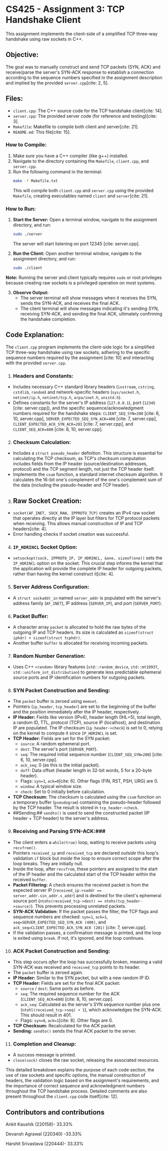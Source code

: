 # CS425 - Assignment 3: TCP Handshake Client

This assignment implements the client-side of a simplified TCP three-way handshake using raw sockets in C++.


## Objective: ##

The goal was to manually construct and send TCP packets (SYN, ACK) and receive/parse the server's SYN-ACK response to establish a connection according to the sequence numbers specified in the assignment description and implied by the provided `server.cpp`[cite: 2, 5].

## Files: ##

* `client.cpp`: The C++ source code for the TCP handshake client[cite: 14].
* `server.cpp`: The provided server code (for reference and testing)[cite: 3].
* `Makefile`: Makefile to compile both client and server[cite: 21].
* `README.md`: This file[cite: 15].

### How to Compile: ###

1.  Make sure you have a C++ compiler (like g++) installed.
2.  Navigate to the directory containing the `Makefile`, `client.cpp`, and `server.cpp`.
3.  Run the following command in the terminal:
    ```bash
    make -f Makefile.txt
    ```
    This will compile both `client.cpp` and `server.cpp` using the provided `Makefile`, creating executables named `client` and `server`[cite: 21].

### How to Run: ###

1.  **Start the Server:** Open a terminal window, navigate to the assignment directory, and run:
    ```bash
    sudo ./server
    ```
    The server will start listening on port 12345 [cite: server.cpp].

2.  **Run the Client:** Open another terminal window, navigate to the assignment directory, and run:
    ```bash
    sudo ./client
    ```
   **Note:** Running the server and client typically requires `sudo` or root privileges because creating raw sockets is a privileged operation on most systems.

3.  **Observe Output:**
    * The server terminal will show messages when it receives the SYN, sends the SYN-ACK, and receives the final ACK.
    * The client terminal will show messages indicating it's sending SYN, receiving SYN-ACK, and sending the final ACK, ultimately confirming the handshake completion.

## Code Explanation: ##

The `client.cpp` program implements the client-side logic for a simplified TCP three-way handshake using raw sockets, adhering to the specific sequence numbers required by the assignment [cite: 10] and interacting with the provided `server.cpp`.

1. ### Headers and Constants: ###
* Includes necessary C++ standard library headers (`iostream`, `cstring`, `cstdlib`, `random`) and network-specific headers (`sys/socket.h`, `netinet/ip.h`, `netinet/tcp.h`, `arpa/inet.h`, `unistd.h`).
* Defines constants for the server's IP address (`127.0.0.1`), port (`12345` [cite: server.cpp]), and the specific sequence/acknowledgment numbers required for the handshake steps: `CLIENT_SEQ_SYN=200` [cite: 6, 10, server.cpp], `SERVER_EXPECTED_SEQ_SYN_ACK=400` [cite: 7, server.cpp], `CLIENT_EXPECTED_ACK_SYN_ACK=201` [cite: 7, server.cpp], and `CLIENT_SEQ_ACK=600` [cite: 8, 10, server.cpp].

2.   ### Checksum Calculation: ### 
* Includes a `struct pseudo_header` definition. This structure is essential for calculating the TCP checksum, as TCP's checksum computation includes fields from the IP header (source/destination addresses, protocol) and the TCP segment length, not just the TCP header itself.
* Implements the `csum` function, a standard internet checksum algorithm. It calculates the 16-bit one's complement of the one's complement sum of the data (including the pseudo-header and TCP header).

3.   ## Raw Socket Creation: ###
* `socket(AF_INET, SOCK_RAW, IPPROTO_TCP)` creates an IPv4 raw socket that operates directly at the IP layer but filters for TCP protocol packets when receiving. This allows manual construction of IP and TCP headers[cite: 4].
* Error handling checks if socket creation was successful.

4.   ### `IP_HDRINCL` Socket Option: ###
* `setsockopt(sock, IPPROTO_IP, IP_HDRINCL, &one, sizeof(one))` sets the `IP_HDRINCL` option on the socket. This crucial step informs the kernel that the application will provide the complete IP header for outgoing packets, rather than having the kernel construct it[cite: 4].

5.   ### Server Address Configuration: ### 
* A `struct sockaddr_in` named `server_addr` is populated with the server's address family (`AF_INET`), IP address (`SERVER_IP`), and port (`SERVER_PORT`).

6.   ### Packet Buffer: ###
* A character array `packet` is allocated to hold the raw bytes of the outgoing IP and TCP headers. Its size is calculated as `sizeof(struct iphdr) + sizeof(struct tcphdr)`.
* Another buffer `buffer` is allocated for receiving incoming packets.

7.   ### Random Number Generation: ###
* Uses C++ `<random>` library features (`std::random_device`, `std::mt19937`, `std::uniform_int_distribution`) to generate less predictable ephemeral source ports and IP identification numbers for outgoing packets.

8.   ### SYN Packet Construction and Sending: ### 
* The `packet` buffer is zeroed using `memset`.
* Pointers (`ip_header`, `tcp_header`) are set to the beginning of the buffer and the position immediately after the IP header, respectively.
* **IP Header:**  Fields like version (IPv4), header length (IHL=5), total length, a random ID, TTL, protocol (TCP), source IP (localhost), and destination IP are populated. The IP checksum (`ip_header->check`) is set to 0, relying on the kernel to compute it since `IP_HDRINCL` is set.
* **TCP Header:**  Fields are set for the SYN packet:
    * `source`: A random ephemeral port.
    * `dest`: The server's port (`SERVER_PORT`).
    * `seq`: The required initial sequence number (`CLIENT_SEQ_SYN=200`) [cite: 6, 10, server.cpp].
    * `ack_seq`: 0 (as this is the initial packet).
    * `doff`: Data offset (header length in 32-bit words, 5 for a 20-byte header).
    * Flags: `syn=1`, `ack=0`[cite: 6]. Other flags (FIN, RST, PSH, URG) are 0.
    * `window`: A typical window size.
    * `check`: Set to 0 initially before calculation.
*  **TCP Checksum:**  The checksum is calculated using the `csum` function on a temporary buffer (`pseudogram`) containing the pseudo-header followed by the TCP header. The result is stored in `tcp_header->check`.
* ##Sending:## `sendto()` is used to send the constructed packet (IP header + TCP header) to the server's address.

9.  ### Receiving and Parsing SYN-ACK:###
* The client enters a `while(true)` loop, waiting to receive packets using `recvfrom()`.
* Pointers `received_ip` and `received_tcp` are declared *outside* this loop's validation `if` block but *inside* the loop to ensure correct scope after the loop breaks. They are initially null.
* Inside the loop, after `recvfrom`, these pointers are assigned to the start of the IP header and the calculated start of the TCP header within the received `buffer`.
* **Packet Filtering:** A check ensures the received packet is from the expected server IP (`received_ip->saddr == server_addr.sin_addr.s_addr`) and is destined for the client's ephemeral source port (`ntohs(received_tcp->dest) == ntohs(tcp_header->source)`). This prevents processing unrelated packets.
* **SYN-ACK Validation:** If the packet passes the filter, the TCP flags and sequence numbers are checked: `syn=1`, `ack=1`, `seq=SERVER_EXPECTED_SEQ_SYN_ACK (400)`, and `ack_seq=CLIENT_EXPECTED_ACK_SYN_ACK (201)` [cite: 7, server.cpp].
* If the validation passes, a confirmation message is printed, and the loop is exited using `break`. If not, it's ignored, and the loop continues.

10. ### ACK Packet Construction and Sending: ###
* This step occurs *after* the loop has successfully broken, meaning a valid SYN-ACK was received and `received_tcp` points to its header.
* The `packet` buffer is zeroed again.
* **IP Header:** Similar to the SYN packet, but with a new random IP ID.
* **TCP Header:** Fields are set for the final ACK packet:
    * `source` / `dest`: Same ports as before.
    * `seq`: The required sequence number for the ACK (`CLIENT_SEQ_ACK=600`) [cite: 8, 10, server.cpp].
    * `ack_seq`: Calculated as the server's SYN sequence number plus one (`ntohl(received_tcp->seq) + 1`), which acknowledges the SYN-ACK. This should result in 401.
    * Flags: `syn=0`, `ack=1`[cite: 8]. Other flags are 0.
* **TCP Checksum:** Recalculated for the ACK packet.
* **Sending:** `sendto()` sends the final ACK packet to the server.

11. ### Completion and Cleanup: ###
* A success message is printed.
* `close(sock)` closes the raw socket, releasing the associated resources.

This detailed breakdown explains the purpose of each code section, the use of raw sockets and specific options, the manual construction of headers, the validation logic based on the assignment's requirements, and the importance of correct sequence and acknowledgment numbers throughout the TCP handshake process. Detailed comments are also present throughout the `client.cpp` code itself[cite: 12].

## Contributors and contributions ##
Ankit Kaushik (220158)- 33.33% 

Devansh Agrawal (220340) -33.33% 

Harshit Srivastava (220444)- 33.33% 